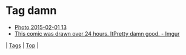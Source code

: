 <!--
title: Tag damn
date: 2020-06-28T15:26:58.447Z
tags:
-->
# Tag damn

 * [Photo 2015-02-01 13](109769000719.md)
 * [This comic was drawn over 24 hours. ItPretty damn good. - Imgur](93689962364.md)

| [Tags](tags.md) | [Top](index.md) |
